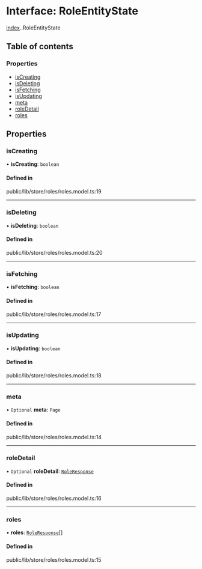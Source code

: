# Interface: RoleEntityState

[index](../wiki/index).[<internal>](../wiki/index.%3Cinternal%3E).RoleEntityState

## Table of contents

### Properties

- [isCreating](../wiki/index.%3Cinternal%3E.RoleEntityState#iscreating)
- [isDeleting](../wiki/index.%3Cinternal%3E.RoleEntityState#isdeleting)
- [isFetching](../wiki/index.%3Cinternal%3E.RoleEntityState#isfetching)
- [isUpdating](../wiki/index.%3Cinternal%3E.RoleEntityState#isupdating)
- [meta](../wiki/index.%3Cinternal%3E.RoleEntityState#meta)
- [roleDetail](../wiki/index.%3Cinternal%3E.RoleEntityState#roledetail)
- [roles](../wiki/index.%3Cinternal%3E.RoleEntityState#roles)

## Properties

### isCreating

• **isCreating**: `boolean`

#### Defined in

public/lib/store/roles/roles.model.ts:19

___

### isDeleting

• **isDeleting**: `boolean`

#### Defined in

public/lib/store/roles/roles.model.ts:20

___

### isFetching

• **isFetching**: `boolean`

#### Defined in

public/lib/store/roles/roles.model.ts:17

___

### isUpdating

• **isUpdating**: `boolean`

#### Defined in

public/lib/store/roles/roles.model.ts:18

___

### meta

• `Optional` **meta**: `Page`

#### Defined in

public/lib/store/roles/roles.model.ts:14

___

### roleDetail

• `Optional` **roleDetail**: [`RoleResponse`](../wiki/index.%3Cinternal%3E.RoleResponse)

#### Defined in

public/lib/store/roles/roles.model.ts:16

___

### roles

• **roles**: [`RoleResponse`](../wiki/index.%3Cinternal%3E.RoleResponse)[]

#### Defined in

public/lib/store/roles/roles.model.ts:15
